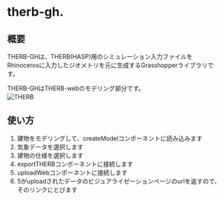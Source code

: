 # therb-gh.  

## 概要  
THERB-GHは、THERB(HASP)用のシミュレーション入力ファイルをRhinocerosに入力したジオメトリを元に生成するGrasshopperライブラリです。  

THERB-GHはTHERB-webのモデリング部分です。  
![THERB](https://user-images.githubusercontent.com/90674244/142145820-0d25d627-ebec-4a77-b8c4-75bc51a68175.png)　　

## 使い方  
1. 建物をモデリングして、createModelコンポーネントに読み込みます  
2. 気象データを選択します  
3. 建物の仕様を選択します  
4. exportTHERBコンポーネントに接続します  
5. uploadWebコンポーネントに接続します  
6. 5がuploadされたデータのビジュアライゼーションページのurlを返すので、そのリンクにとびます  
